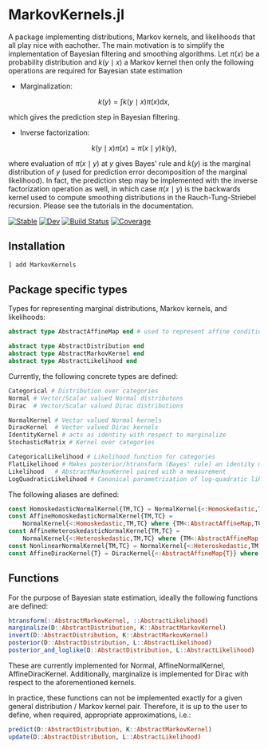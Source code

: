 # MarkovKernels.jl 

A package implementing distributions, Markov kernels, and likelihoods that all play nice with eachother. 
The main motivation is to simplify the implementation of Bayesian filtering and smoothing algorithms. 
Let $\pi(x)$ be a probability distribution and $k(y\mid x)$ a Markov kernel then only the following operations are required for Bayesian state estimation

* Marginalization: 

$$
k(y) = \int k(y\mid x) \pi(x) \mathrm{d} x, 
$$ 

which gives the prediction step in Bayesian filtering. 

* Inverse factorization: 

$$
k(y\mid x)\pi(x) = \pi(x \mid y) k(y),  
$$

where evaluation of $\pi(x \mid y)$ at $y$ gives Bayes' rule and $k(y)$ is the marginal distribution of $y$ (used for prediction error decomposition of the marginal likelihood). In fact, the prediction step may be implemented with the inverse factorization operation as well, in which case $\pi(x\mid y)$ is the backwards kernel used to compute smoothing distributions in the Rauch-Tung-Striebel recursion. 
Please see the tutorials in the documentation. 

[![Stable](https://img.shields.io/badge/docs-stable-blue.svg)](https://filtron.github.io/MarkovKernels.jl/stable/)
[![Dev](https://img.shields.io/badge/docs-dev-blue.svg)](https://filtron.github.io/MarkovKernels.jl/dev/)
[![Build Status](https://github.com/filtron/MarkovKernels.jl/actions/workflows/CI.yml/badge.svg?branch=main)](https://github.com/filtron/MarkovKernels.jl/actions/workflows/CI.yml?query=branch%3Amain)
[![Coverage](https://codecov.io/gh/filtron/MarkovKernels.jl/branch/main/graph/badge.svg)](https://codecov.io/gh/filtron/MarkovKernels.jl)

## Installation 

```julia 
] add MarkovKernels
```

## Package specific types

Types for representing marginal distributions, Markov kernels, and likelihoods:

```julia
abstract type AbstractAffineMap end # used to represent affine conditional means

abstract type AbstractDistribution end
abstract type AbstractMarkovKernel end
abstract type AbstractLikelihood end
```

Currently, the following concrete types are defined: 

```julia
Categorical # Distribution over categories
Normal # Vector/Scalar valued Normal distributons 
Dirac  # Vector/Scalar valued Dirac distributions 

NormalKernel # Vector valued Normal kernels 
DiracKernel  # Vector valued Dirac kernels 
IdentityKernel # acts as identity with respect to marginalize
StochasticMatrix # Kernel over categories

CategoricalLikelihood # Likelihood function for categories
FlatLikelihood # Makes posterior/htransform (Bayes' rule) an identity mapping
Likelihood   # AbstractMarkovKernel paired with a measurement 
LogQuadraticLikelihood # Canonical parametrization of log-quadratic likelihood functions 
```

The following aliases are defined: 

```julia 
const HomoskedasticNormalKernel{TM,TC} = NormalKernel{<:Homoskedastic,TM,TC} where {TM,TC} # constant conditional covariance
const AffineHomoskedasticNormalKernel{TM,TC} =
    NormalKernel{<:Homoskedastic,TM,TC} where {TM<:AbstractAffineMap,TC} # affine conditional mean, constant conditional covariance
const AffineHeteroskedasticNormalKernel{TM,TC} =
    NormalKernel{<:Heteroskedastic,TM,TC} where {TM<:AbstractAffineMap,TC} # affine conditional mean, non-constant covariance
const NonlinearNormalKernel{TM,TC} = NormalKernel{<:Heteroskedastic,TM,TC} where {TM,TC} # the general, nonlinear case
const AffineDiracKernel{T} = DiracKernel{<:AbstractAffineMap{T}} where {T}
```

## Functions 

For the purpose of Bayesian state estimation, ideally the following functions are defined:   

```julia
htransform(::AbstractMarkovKernel, ::AbstractLikelihood)
marginalize(D::AbstractDistribution, K::AbstractMarkovKernel)
invert(D::AbstractDistribution, K::AbstractMarkovKernel)
posterior(D::AbstractDistribution, L::AbstractLikelihood)
posterior_and_loglike(D::AbstractDistribution, L::AbstractLikelihood)
```

These are currently implemented for Normal, AffineNormalKernel, AffineDiracKernel. 
Additionally, marginalize is implemented for Dirac with respect to the aforementioned kernels. 

In practice, these functions can not be implemented exactly for a given general distribution / Markov kernel pair.
Therefore, it is up to the user to define, when required, appropriate approximations, i.e.: 

```julia
predict(D::AbstractDistribution, K::AbstractMarkovKernel)
update(D::AbstractDistribution, L::AbstractLikelihood)
```
